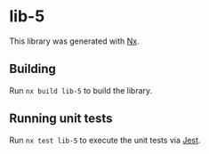 # lib-5

This library was generated with [Nx](https://nx.dev).

## Building

Run `nx build lib-5` to build the library.

## Running unit tests

Run `nx test lib-5` to execute the unit tests via [Jest](https://jestjs.io).
